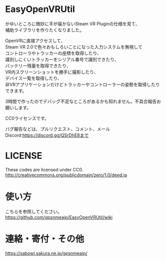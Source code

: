 # EasyOpenVRUtil

かゆいところに微妙に手が届かないSteam VR Pluginの仕様を見て、  
補助ライブラリを作りたくなりました。

OpenVRに直接アクセスして、  
Steam VR 2.0で色々おもしろいことになった入力システムを無視して  
コントローラやトラッカーの座標を取得したり、  
識別しにくいトラッカーをシリアル番号で識別できたり、  
バッテリー残量を取得できたり、  
VR内スクリーンショットを勝手に撮影したり、  
デバイス一覧を取得したり、  
非VRアプリケーションだけどトラッカーやコントローラーの姿勢を取得したりできます。  

3時間で作ったのでデバッグ不足なところがあるかも知れません。不具合報告お願いします。

CC0ライセンスです。

バグ報告などは、プルリクエスト、コメント、メール  
Discord:https://discord.gg/QSrDhE8まで

# LICENSE
These codes are licensed under CC0.  
http://creativecommons.org/publicdomain/zero/1.0/deed.ja
 
# 使い方
こちらを参照してください。  
https://github.com/gpsnmeajp/EasyOpenVRUtil/wiki

# 連絡・寄付・その他
https://sabowl.sakura.ne.jp/gpsnmeajp/
